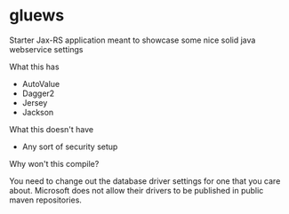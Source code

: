 # gluews
Starter Jax-RS application meant to showcase some nice solid java webservice settings

What this has

* AutoValue
* Dagger2
* Jersey
* Jackson

What this doesn't have

* Any sort of security setup

Why won't this compile?

You need to change out the database driver settings for one that you care about. 
Microsoft does not allow their drivers to be published in public maven repositories.
